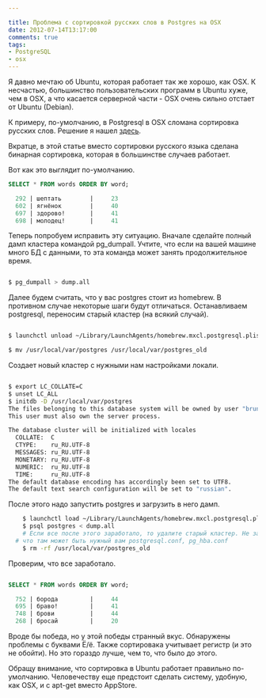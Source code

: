 ```yaml
---

title: Проблема с сортировкой русских слов в Postgres на OSX
date: 2012-07-14T13:17:00
comments: true
tags:
- PostgreSQL
- osx
---
```


Я давно мечтаю об Ubuntu, которая работает так же хорошо, как OSX. К несчастью, большинство пользовательских программ в
Ubuntu хуже, чем в OSX, а что касается серверной части - OSX очень сильно отстает от Ubuntu (Debian).

К примеру, по-умолчанию, в Postgresql в OSX сломана сортировка русских слов. Решение я нашел
[здесь](http://chipiga.pp.ua/sql/kak-zastavit-postgresql-pravilno-sortirovat-utf8-kirillitsu-na-mac-os-x/).

<!--more-->

Вкратце, в этой статье вместо сортировки русского языка сделана бинарная сортировка, которая в большинстве случаев
работает.

Вот как это выглядит по-умолчанию.

```sql
SELECT * FROM words ORDER BY word;

  292 | шептать        |     23
  602 | ягнёнок        |     40
  697 | здорово!       |     41
  698 | молодец!       |     41
```

Теперь попробуем исправить эту ситуацию. Вначале сделайте полный дамп кластера командой pg_dumpall. Учтите, что если на
вашей машине много БД с данными, то эта команда может занять продолжительное время.

```sh

$ pg_dumpall > dump.all

```

Далее будем считать, что у вас postgres стоит из homebrew. В противном случае некоторые шаги будут отличаться.
Останавливаем postgresql, переносим старый кластер (на всякий случай).

```sh

$ launchctl unload ~/Library/LaunchAgents/homebrew.mxcl.postgresql.plist

$ mv /usr/local/var/postgres /usr/local/var/postgres_old
```

Создает новый кластер с нужными нам настройками локали.

```sh

$ export LC_COLLATE=C
$ unset LC_ALL
$ initdb -D /usr/local/var/postgres
The files belonging to this database system will be owned by user "brun".
This user must also own the server process.

The database cluster will be initialized with locales
  COLLATE:  C
  CTYPE:    ru_RU.UTF-8
  MESSAGES: ru_RU.UTF-8
  MONETARY: ru_RU.UTF-8
  NUMERIC:  ru_RU.UTF-8
  TIME:     ru_RU.UTF-8
The default database encoding has accordingly been set to UTF8.
The default text search configuration will be set to "russian".

```

После этого надо запустить postgres и загрузить в него дамп.

```sh
	$ launchctl load ~/Library/LaunchAgents/homebrew.mxcl.postgresql.plist
	$ psql postgres < dump.all
	# Если все после этого заработало, то удалите старый кластер. Не забудьте,
  # что там может быть нужный вам postgresql.conf, pg_hba.conf
	$ rm -rf /usr/local/var/postgres_old
```

Проверим, что все заработало.

```sql

SELECT * FROM words ORDER BY word;

  752 | борода         |     44
  695 | браво!         |     41
  748 | брови          |     44
  268 | бросай         |     20

```

Вроде бы победа, но у этой победы странный вкус. Обнаружены проблемы с буквами Ё/ё. Также сортировака учитывает регистр
(и это не обойти). Но это гораздо лучше, чем то, что было до этого.

Обращу внимание, что сортировка в Ubuntu работает правильно по-умолчанию. Человечеству еще предстоит сделать систему,
удобную, как OSX, и с apt-get вместо AppStore.
